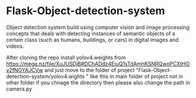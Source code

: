 # Flask-Object-detection-system
Object detection system build using computer vision and image processing concepts that deals with detecting instances of semantic objects of a certain class (such as humans, buildings, or cars) in digital images and videos.


After cloning the repo install yolov4.weights from  https://mega.nz/file/XuJUSDjB#DChADdz4EjuQ1sTdAmhKSNRQwoPCXtHOv2fNGYAJCVw and just move to the folder of project 
"Flask-Object-detection-system/yolov4.wights " like this in main folder of project not in other folder if you chnage the directory then please also change the path in camera.py
